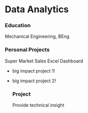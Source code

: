 # Data Analytics

### Education
Mechanical Engineering, BEng

### Personal Projects
Super Market Sales Excel Dashboard
- big impact project 1!
- big impact project 2!

  ### Project
  Provide technical insight
